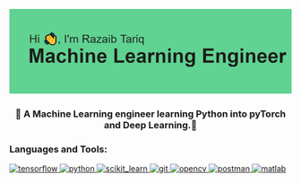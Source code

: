 ![Header image](https://github.com/Razaib-Tariq/Razaib-Tariq/blob/main/header.png)

<h3 align="center">🌱 A Machine Learning engineer learning Python into pyTorch and Deep Learning.💞️</h3>

<h3 align="left">Languages and Tools:</h3>

<p align="left"> 
<a href="https://www.tensorflow.org" target="_blank"> <img src="https://media.giphy.com/media/SU2ic3wTfuC6JhD1lA/giphy.gif" alt="tensorflow" width="50" height="50"/> </a> 
<a href="https://www.python.org" target="_blank"> <img src="https://media.giphy.com/media/LMt9638dO8dftAjtco/giphy.gif" alt="python" width="50" height="50"/> </a> <a href="https://scikit-learn.org/" target="_blank"><img src="https://upload.wikimedia.org/wikipedia/commons/0/05/Scikit_learn_logo_small.svg" alt="scikit_learn" width="80" height="50"/> </a> 
<a href="https://git-scm.com/" target="_blank"> <img src="https://media.giphy.com/media/kH1DBkPNyZPOk0BxrM/giphy.gif" alt="git" width="80" height="40"/> </a> 
<a href="https://opencv.org/" target="_blank"> <img src="https://www.vectorlogo.zone/logos/opencv/opencv-icon.svg" alt="opencv" width="40" height="40"/> </a> 
<a href="https://postman.com" target="_blank"> <img src="https://www.vectorlogo.zone/logos/getpostman/getpostman-icon.svg" alt="postman" width="40" height="40"/> </a> 
<a href="https://www.mathworks.com/" target="_blank"> <img src="https://img.shields.io/badge/MATLAB-800000?style=flat-square&logo=MathWorks&logoColor=white" alt="matlab" width="100" height="40"/> </a>  
</p>
